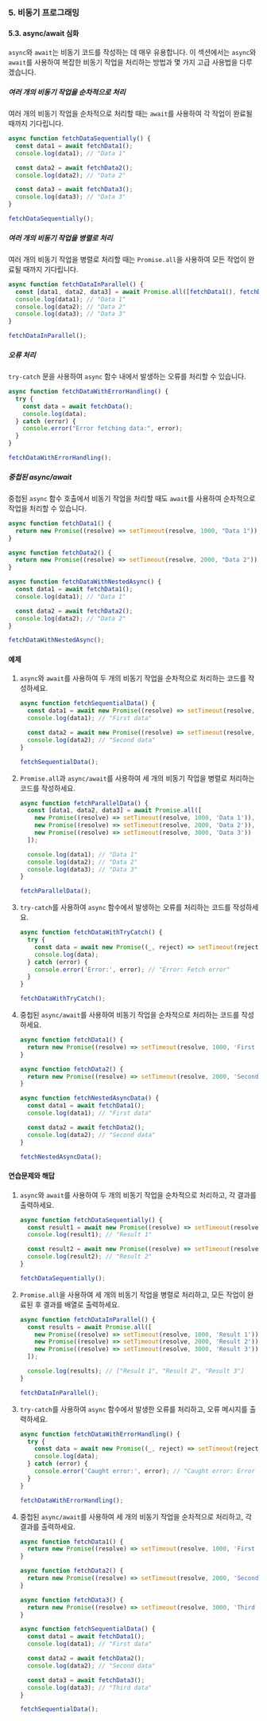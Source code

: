 ### 5. 비동기 프로그래밍

#### 5.3. async/await 심화

`async`와 `await`는 비동기 코드를 작성하는 데 매우 유용합니다. 이 섹션에서는 `async`와 `await`를 사용하여 복잡한 비동기 작업을 처리하는 방법과 몇 가지 고급 사용법을 다루겠습니다.

##### 여러 개의 비동기 작업을 순차적으로 처리

여러 개의 비동기 작업을 순차적으로 처리할 때는 `await`를 사용하여 각 작업이 완료될 때까지 기다립니다.

```javascript
async function fetchDataSequentially() {
  const data1 = await fetchData1();
  console.log(data1); // "Data 1"

  const data2 = await fetchData2();
  console.log(data2); // "Data 2"

  const data3 = await fetchData3();
  console.log(data3); // "Data 3"
}

fetchDataSequentially();
```

##### 여러 개의 비동기 작업을 병렬로 처리

여러 개의 비동기 작업을 병렬로 처리할 때는 `Promise.all`을 사용하여 모든 작업이 완료될 때까지 기다립니다.

```javascript
async function fetchDataInParallel() {
  const [data1, data2, data3] = await Promise.all([fetchData1(), fetchData2(), fetchData3()]);
  console.log(data1); // "Data 1"
  console.log(data2); // "Data 2"
  console.log(data3); // "Data 3"
}

fetchDataInParallel();
```

##### 오류 처리

`try-catch` 문을 사용하여 `async` 함수 내에서 발생하는 오류를 처리할 수 있습니다.

```javascript
async function fetchDataWithErrorHandling() {
  try {
    const data = await fetchData();
    console.log(data);
  } catch (error) {
    console.error("Error fetching data:", error);
  }
}

fetchDataWithErrorHandling();
```

##### 중첩된 async/await

중첩된 `async` 함수 호출에서 비동기 작업을 처리할 때도 `await`를 사용하여 순차적으로 작업을 처리할 수 있습니다.

```javascript
async function fetchData1() {
  return new Promise((resolve) => setTimeout(resolve, 1000, "Data 1"));
}

async function fetchData2() {
  return new Promise((resolve) => setTimeout(resolve, 2000, "Data 2"));
}

async function fetchDataWithNestedAsync() {
  const data1 = await fetchData1();
  console.log(data1); // "Data 1"

  const data2 = await fetchData2();
  console.log(data2); // "Data 2"
}

fetchDataWithNestedAsync();
```

#### 예제

1. `async`와 `await`를 사용하여 두 개의 비동기 작업을 순차적으로 처리하는 코드를 작성하세요.
   ```javascript
   async function fetchSequentialData() {
     const data1 = await new Promise((resolve) => setTimeout(resolve, 1000, 'First data'));
     console.log(data1); // "First data"
   
     const data2 = await new Promise((resolve) => setTimeout(resolve, 2000, 'Second data'));
     console.log(data2); // "Second data"
   }
   
   fetchSequentialData();
   ```

2. `Promise.all`과 `async/await`를 사용하여 세 개의 비동기 작업을 병렬로 처리하는 코드를 작성하세요.
   ```javascript
   async function fetchParallelData() {
     const [data1, data2, data3] = await Promise.all([
       new Promise((resolve) => setTimeout(resolve, 1000, 'Data 1')),
       new Promise((resolve) => setTimeout(resolve, 2000, 'Data 2')),
       new Promise((resolve) => setTimeout(resolve, 3000, 'Data 3'))
     ]);
   
     console.log(data1); // "Data 1"
     console.log(data2); // "Data 2"
     console.log(data3); // "Data 3"
   }
   
   fetchParallelData();
   ```

3. `try-catch`를 사용하여 `async` 함수에서 발생하는 오류를 처리하는 코드를 작성하세요.
   ```javascript
   async function fetchDataWithTryCatch() {
     try {
       const data = await new Promise((_, reject) => setTimeout(reject, 1000, 'Fetch error'));
       console.log(data);
     } catch (error) {
       console.error('Error:', error); // "Error: Fetch error"
     }
   }
   
   fetchDataWithTryCatch();
   ```

4. 중첩된 `async/await`를 사용하여 비동기 작업을 순차적으로 처리하는 코드를 작성하세요.
   ```javascript
   async function fetchData1() {
     return new Promise((resolve) => setTimeout(resolve, 1000, 'First data'));
   }
   
   async function fetchData2() {
     return new Promise((resolve) => setTimeout(resolve, 2000, 'Second data'));
   }
   
   async function fetchNestedAsyncData() {
     const data1 = await fetchData1();
     console.log(data1); // "First data"
   
     const data2 = await fetchData2();
     console.log(data2); // "Second data"
   }
   
   fetchNestedAsyncData();
   ```

#### 연습문제와 해답

1. `async`와 `await`를 사용하여 두 개의 비동기 작업을 순차적으로 처리하고, 각 결과를 출력하세요.
   ```javascript
   async function fetchDataSequentially() {
     const result1 = await new Promise((resolve) => setTimeout(resolve, 1000, 'Result 1'));
     console.log(result1); // "Result 1"
   
     const result2 = await new Promise((resolve) => setTimeout(resolve, 2000, 'Result 2'));
     console.log(result2); // "Result 2"
   }
   
   fetchDataSequentially();
   ```

2. `Promise.all`을 사용하여 세 개의 비동기 작업을 병렬로 처리하고, 모든 작업이 완료된 후 결과를 배열로 출력하세요.
   ```javascript
   async function fetchDataInParallel() {
     const results = await Promise.all([
       new Promise((resolve) => setTimeout(resolve, 1000, 'Result 1')),
       new Promise((resolve) => setTimeout(resolve, 2000, 'Result 2')),
       new Promise((resolve) => setTimeout(resolve, 3000, 'Result 3'))
     ]);
   
     console.log(results); // ["Result 1", "Result 2", "Result 3"]
   }
   
   fetchDataInParallel();
   ```

3. `try-catch`를 사용하여 `async` 함수에서 발생한 오류를 처리하고, 오류 메시지를 출력하세요.
   ```javascript
   async function fetchDataWithErrorHandling() {
     try {
       const data = await new Promise((_, reject) => setTimeout(reject, 1000, 'Error occurred'));
       console.log(data);
     } catch (error) {
       console.error('Caught error:', error); // "Caught error: Error occurred"
     }
   }
   
   fetchDataWithErrorHandling();
   ```

4. 중첩된 `async/await`를 사용하여 세 개의 비동기 작업을 순차적으로 처리하고, 각 결과를 출력하세요.
   ```javascript
   async function fetchData1() {
     return new Promise((resolve) => setTimeout(resolve, 1000, 'First data'));
   }
   
   async function fetchData2() {
     return new Promise((resolve) => setTimeout(resolve, 2000, 'Second data'));
   }
   
   async function fetchData3() {
     return new Promise((resolve) => setTimeout(resolve, 3000, 'Third data'));
   }
   
   async function fetchSequentialData() {
     const data1 = await fetchData1();
     console.log(data1); // "First data"
   
     const data2 = await fetchData2();
     console.log(data2); // "Second data"
   
     const data3 = await fetchData3();
     console.log(data3); // "Third data"
   }
   
   fetchSequentialData();
   ```

